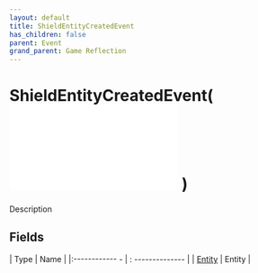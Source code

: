 ```yaml
---
layout: default
title: ShieldEntityCreatedEvent
has_children: false
parent: Event
grand_parent: Game Reflection
---
```

# ShieldEntityCreatedEvent( ![ EntityEventBase ](game-reflection/events/entity_event_base.md) )
Description 

## Fields
| Type | Name |
|:------------ - | : -------------- |
| [Entity](game-reflection/classes/entity.md) | Entity |

